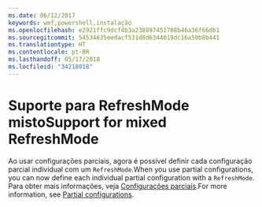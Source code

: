 ```yaml
---
ms.date: 06/12/2017
keywords: wmf,powershell,instalação
ms.openlocfilehash: e2921ffc9dcf4b3a238897451708b46a36f66db1
ms.sourcegitcommit: 54534635eedacf531d8d6344019dc16a50b8b441
ms.translationtype: HT
ms.contentlocale: pt-BR
ms.lasthandoff: 05/17/2018
ms.locfileid: "34218018"
---
```

# <a name="support-for-mixed-refreshmode"></a><span data-ttu-id="6456a-102">Suporte para RefreshMode misto</span><span class="sxs-lookup"><span data-stu-id="6456a-102">Support for mixed RefreshMode</span></span>

<span data-ttu-id="6456a-103">Ao usar configurações parciais, agora é possível definir cada configuração parcial individual com um `RefreshMode`.</span><span class="sxs-lookup"><span data-stu-id="6456a-103">When you use partial configurations, you can now define each individual partial configuration with a `RefreshMode`.</span></span>
<span data-ttu-id="6456a-104">Para obter mais informações, veja [Configurações parciais](https://msdn.microsoft.com/powershell/dsc/partialconfigs).</span><span class="sxs-lookup"><span data-stu-id="6456a-104">For more information, see [Partial configurations](https://msdn.microsoft.com/powershell/dsc/partialconfigs).</span></span>
